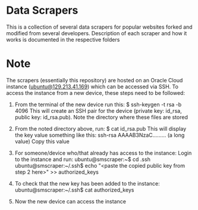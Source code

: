 # Data Scrapers
This is a collection of several data scrapers for popular websites forked and modified from several developers.
Description of each scraper and how it works is documented in the respective folders

# Note
The scrapers (essentially this repository) are hosted on an Oracle Cloud instance (ubuntu@129.213.41.169) which can be accessed via SSH.
To access the instance from a new device, these steps need to be followed:

1. From the terminal of the new device run this: $ ssh-keygen -t rsa -b 4096
This will create an SSH pair for the device (private key: id_rsa, public key: id_rsa.pub). Note the directory where these files are stored

2. From the noted directory above, run: $ cat id_rsa.pub
This will display the key value something like this: ssh-rsa AAAAB3NzaC......... (a long value) Copy this value

3. For someone/device who/that already has access to the instance: Login to the instance and run:
ubuntu@smscraper:~$ cd .ssh
ubuntu@smscraper:~/.ssh$ echo "<paste the copied public key from step 2 here>" >> authorized_keys

4. To check that the new key has been added to the instance:
ubuntu@smscraper:~/.ssh$ cat authorized_keys

5. Now the new device can access the instance
